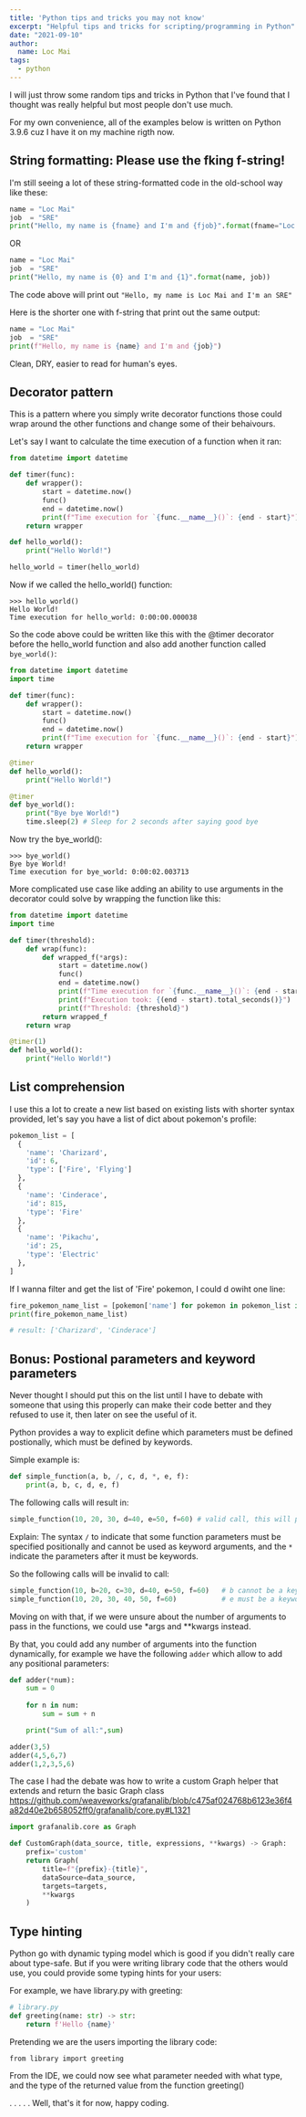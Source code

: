 ```yaml
---
title: 'Python tips and tricks you may not know'
excerpt: "Helpful tips and tricks for scripting/programming in Python"
date: "2021-09-10"
author:
  name: Loc Mai
tags:
  - python
---
```


I will just throw some random tips and tricks in Python that I've found that I thought was really helpful but most people don't use much.

For my own convenience, all of the examples below is written on Python 3.9.6 cuz I have it on my machine rigth now.

## String formatting: Please use the fking f-string!

I'm still seeing a lot of these string-formatted code in the old-school way like these:

```python
name = "Loc Mai"
job  = "SRE"
print("Hello, my name is {fname} and I'm and {fjob}".format(fname="Loc Mai", fjob="SRE"))
```

OR

```python
name = "Loc Mai"
job  = "SRE"
print("Hello, my name is {0} and I'm and {1}".format(name, job))
```

The code above will print out `"Hello, my name is Loc Mai and I'm an SRE"` 


Here is the shorter one with f-string that print out the same output:

```python
name = "Loc Mai"
job  = "SRE"
print(f"Hello, my name is {name} and I'm and {job}")
```

Clean, DRY, easier to read for human's eyes.

## Decorator pattern

This is a pattern where you simply write decorator functions those could wrap around the other functions and change some of their behaivours.

Let's say I want to calculate the time execution of a function when it ran:

```python
from datetime import datetime

def timer(func):
    def wrapper():
        start = datetime.now()
        func()
        end = datetime.now()
        print(f"Time execution for `{func.__name__}()`: {end - start}")
    return wrapper

def hello_world():
    print("Hello World!")

hello_world = timer(hello_world)
```

Now if we called the hello_world() function:

```
>>> hello_world()
Hello World!
Time execution for hello_world: 0:00:00.000038
```

So the code above could be written like this with the @timer decorator before the hello_world function and also add another function called `bye_world()`:

```python
from datetime import datetime
import time

def timer(func):
    def wrapper():
        start = datetime.now()
        func()
        end = datetime.now()
        print(f"Time execution for `{func.__name__}()`: {end - start}")
    return wrapper

@timer
def hello_world():
    print("Hello World!")

@timer
def bye_world():
    print("Bye bye World!")
    time.sleep(2) # Sleep for 2 seconds after saying good bye
```

Now try the bye_world():

```
>>> bye_world()
Bye bye World!
Time execution for bye_world: 0:00:02.003713
```

More complicated use case like adding an ability to use arguments in the decorator could solve by wrapping the function like this:


```python
from datetime import datetime
import time

def timer(threshold):
    def wrap(func):
        def wrapped_f(*args):
            start = datetime.now()
            func()
            end = datetime.now()
            print(f"Time execution for `{func.__name__}()`: {end - start} vs ")
            print(f"Execution took: {(end - start).total_seconds()}")
            print(f"Threshold: {threshold}")
        return wrapped_f
    return wrap

@timer(1)
def hello_world():
    print("Hello World!")
```

## List comprehension

I use this a lot to create a new list based on existing lists with shorter syntax provided, let's say you have a list of dict about pokemon's profile:

```python
pokemon_list = [
  {
    'name': 'Charizard',
    'id': 6,
    'type': ['Fire', 'Flying']
  },
  {
    'name': 'Cinderace',
    'id': 815,
    'type': 'Fire'
  },
  {
    'name': 'Pikachu',
    'id': 25,
    'type': 'Electric'
  },
]
```

If I wanna filter and get the list of 'Fire' pokemon, I could d owiht one line:

```python
fire_pokemon_name_list = [pokemon['name'] for pokemon in pokemon_list if 'Fire' in pokemon['type']]
print(fire_pokemon_name_list)

# result: ['Charizard', 'Cinderace']
```

## Bonus: Postional parameters and keyword parameters

Never thought I should put this on the list until I have to debate with someone that using this properly can make their code better and they refused to use it, then later on see the useful of it.

Python provides a way to explicit define which parameters must be defined postionally, which must be defined by keywords. 

Simple example is:

```python
def simple_function(a, b, /, c, d, *, e, f):
    print(a, b, c, d, e, f)
```

The following calls will result in:

```python
simple_function(10, 20, 30, d=40, e=50, f=60) # valid call, this will print out all the parameters
```

Explain: The syntax `/` to indicate that some function parameters must be specified positionally and cannot be used as keyword arguments, and the `*` indicate the parameters after it must be keywords.

So the following calls will be invalid to call:

```python
simple_function(10, b=20, c=30, d=40, e=50, f=60)   # b cannot be a keyword argument
simple_function(10, 20, 30, 40, 50, f=60)           # e must be a keyword argument
```

Moving on with that, if we were unsure about the number of arguments to pass in the functions, we could use *args and **kwargs instead.

By that, you could add any number of arguments into the function dynamically, for example we have the following `adder` which allow to add any positional parameters:

```python
def adder(*num):
    sum = 0
    
    for n in num:
        sum = sum + n

    print("Sum of all:",sum)

adder(3,5)
adder(4,5,6,7)
adder(1,2,3,5,6)
```

The case I had the debate was how to write a custom Graph helper that extends and return the basic Graph class https://github.com/weaveworks/grafanalib/blob/c475af024768b6123e36f4a82d40e2b658052ff0/grafanalib/core.py#L1321

```python
import grafanalib.core as Graph

def CustomGraph(data_source, title, expressions, **kwargs) -> Graph:
    prefix='custom'
    return Graph(
        title=f"{prefix}-{title}",
        dataSource=data_source,
        targets=targets,
        **kwargs
    )
```

## Type hinting

Python go with dynamic typing model which is good if you didn't really care about type-safe. But if you were writing library code that the others would use, you could provide some typing hints for your users:

For example, we have library.py with greeting:

```python
# library.py
def greeting(name: str) -> str:
    return f'Hello {name}'
```

Pretending we are the users importing the library code:

```
from library import greeting
```

From the IDE, we could now see what parameter needed with what type, and the type of the returned value from the function greeting()

.
.
.
.
.
Well, that's it for now, happy coding.
